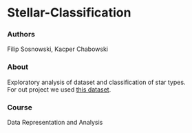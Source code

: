 # Stellar-Classification
### Authors
Filip Sosnowski, Kacper Chabowski

### About
Exploratory analysis of dataset and classification of star types. <br>
For out project we used [this dataset](https://www.kaggle.com/datasets/deepu1109/star-dataset).

### Course
Data Representation and Analysis
